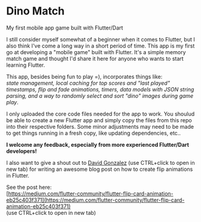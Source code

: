 # Dino Match
My first mobile app game built with Flutter/Dart

I still consider myself somewhat of a beginner when it comes to Flutter, but I also think I've come a long way in a short period of time.
This app is my first go at developing a "mobile game" built with Flutter. It's a simple memory match game and thought I'd share it here for anyone who wants to start learning Flutter.

This app, besides being fun to play =), incorporates things like:<br />
*state management, local caching for top scores and "last played" timestamps, flip and fade animations, timers, data models with JSON string parsing, and a way to randomly select and sort "dino" images during game play*.

I only uploaded the core code files needed for the app to work. You shoulud be able to create a new Flutter app and simply copy the files from this repo into their respective folders. Some minor adjustments may need to be made to get things running in a fresh copy, like updating dependencies, etc..

**I welcome any feedback, especially from more experienced Flutter/Dart developers!**

I also want to give a shout out to [David Gonzalez](https://medium.com/@david-gonzalez-1987) (use CTRL+click to open in new tab) for writing an awesome blog post on how to create flip animations in Flutter.

See the post here:<br />
[https://medium.com/flutter-community/flutter-flip-card-animation-eb25c403f371](https://medium.com/flutter-community/flutter-flip-card-animation-eb25c403f371)<br />
(use CTRL+click to open in new tab)